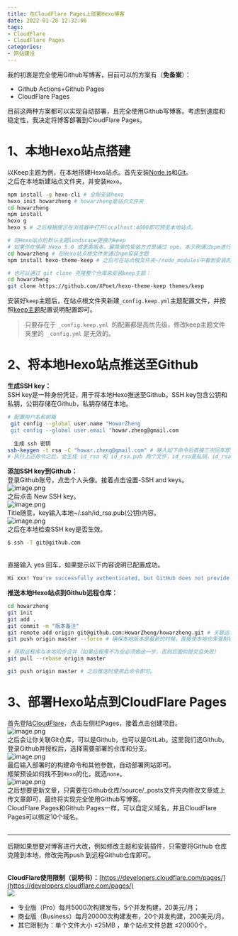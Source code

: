 ```yaml
---
title: 在CloudFlare Pages上部署Hexo博客
date: 2022-01-28 12:32:06
tags:
- CloudFlare
- CloudFlare Pages
categories:
- 网站建设
---
```


我的初衷是完全使用Github写博客，目前可以的方案有（**免备案**）：

- Github Actions+Github Pages
- CloudFlare Pages

目前这两种方案都可以实现自动部署，且完全使用Github写博客。考虑到速度和稳定性，我决定将博客部署到CloudFlare Pages。
<a name="nuxQC"></a>
# 1、本地Hexo站点搭建
以Keep主题为例，在本地搭建Hexo站点。首先安装[Node.js](https://nodejs.org/en/)和[Git](https://git-scm.com/)。<br />之后在本地新建站点文件夹，并安装`Hexo`。
```bash
npm install -g hexo-cli # 全局安装hexo
hexo init howarzheng # howarzheng是站点文件夹
cd howarzheng
npm install
hexo g
hexo s # 之后根据提示在浏览器中打开localhost:4000即可预览本地站点。

# 将Hexo站点的默认主题landscape更换为keep
# 如果你在使用 Hexo 5.0 或更高版本，最简单的安装方式是通过 npm。本示例通过npm进行安装keep主题。
cd howarzheng # 在Hexo站点根文件夹通过npm安装主题
npm install hexo-theme-keep # 之后可在站点根文件夹~/node_modules中看到安装的keep主题。

# 也可以通过 git clone 克隆整个仓库来安装keep主题：
cd howarzheng
git clone https://github.com/XPoet/hexo-theme-keep themes/keep
```
安装好`keep`主题后，在站点根文件夹新建`_config.keep.yml`主题配置文件，并按照[keep主题](https://keep-docs.xpoet.cn/)配置说明配置即可。
> 只要存在于 `_config.keep.yml `的配置都是高优先级，修改keep主题文件夹里的` _config.yml` 是无效的。

<a name="vzSrN"></a>
# 2、将本地Hexo站点推送至Github
**生成SSH key：**<br />SSH key是一种身份凭证，用于将本地Hexo推送至Github。SSH key包含公钥和私钥，公钥存储在Github，私钥存储在本地。
```bash
# 配置用户名和邮箱
 git config --global user.name "HowarZheng
 git config --global user.email "howar.zheng@gmail.com
 
  生成 ssh 密钥
ssh-keygen -t rsa -C "howar.zheng@gmail.com" # 输入如下命令后直接三次回车即可。
# 执行上述命令之后，会生成 id_rsa 和 id_rsa.pub 两个文件，id_rsa是私钥，id_rsa.pub是公钥。
```
**添加SSH key到Github：**<br />登录Github账号，点击个人头像。接着点击设置-SSH and keys。<br />![image.png](https://vip1.loli.io/2022/01/28/jNMdx7sG2KkOg41.png)<br />之后点击 New SSH key。<br />![image.png](https://vip2.loli.io/2022/01/28/wUuYET86rlCgBOM.png)<br />Title随意，key输入本地~/.ssh/id_rsa.pub(公钥)内容。<br />![image.png](https://vip1.loli.io/2022/01/28/TtzeOHIG8DBQWCP.png)<br />之后在本地检查SSH key是否生效。

```bash
$ ssh -T git@github.com
```
<br /> 直接输入 yes 回车，如果提示以下内容说明已配置成功。
```bash
Hi xxx! You've successfully authenticated, but GitHub does not provide shell access.
```
**推送本地Hexo站点到Github远程仓库：**
```bash
cd howarzheng
git init
git add .
git commit -m "版本备注"
git remote add origin git@github.com:HowarZheng/howarzheng.git # 关联远程仓库。 origin是远程仓库的简写，可以自定义。
git push origin master --force # 确保本地版本是最新的时候，直接使本地仓库强制覆盖远程仓库。

# 获取远程库与本地同步合并（如果远程库不为空必须做这一步，否则后面的提交会失败）
git pull --rebase origin master

git push origin master # 之后推送时使用此命令即可。
```
<a name="EuRnB"></a>
# 3、部署Hexo站点到CloudFlare Pages
首先登陆[CloudFlare](https://www.cloudflare.com/zh-cn/)，点击左侧栏Pages，接着点击创建项目。<br />![image.png](https://vip2.loli.io/2022/01/28/PTUFBevqs5IxAg1.png)<br />之后会让你关联Git仓库，可以是Github，也可以是GitLab。这里我们选Github。登录Github并授权后，选择需要部署的仓库和分支。<br />![image.png](https://vip1.loli.io/2022/01/28/GP45vpLxHUzWyEM.png)<br />最后输入部署时的构建命令和其他参数，自动部署网站即可。<br />框架预设如何找不到`Hexo`的化，就选`none`。<br />![image.png](https://vip1.loli.io/2022/01/28/GlwtIqnzLBPX6b7.png)<br />之后想要更新文章，只需要在Github仓库/source/_posts文件夹内修改文章或上传文章即可，最终将实现完全使用Github写博客。<br />CloudFlare Pages和Github Pages一样，可以自定义域名，并且CloudFlare Pages可以绑定10个域名。<br /><br />

---

后期如果想要对博客进行大改，例如修改主题和安装插件，只需要将Github 仓库克隆到本地，修改完再push 到远程Github仓库即可。<br />​

**CloudFlare使用限制（说明书）：**[https://developers.cloudflare.com/pages/](https://developers.cloudflare.com/pages/)<br />![](https://vip2.loli.io/2022/01/28/cSk2M85ENlZhTAv.png)

- 专业版（Pro）每月5000次构建发布，5个并发构建，20美元/月；
- 商业版（Business）每月20000次构建发布，20个并发构建，200美元/月。
- 其它限制为：单个文件大小 ≤25MB ，单个站点文件总数 ≤20000个。

**​**

**​**<br />
